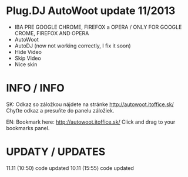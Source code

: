 Plug.DJ AutoWoot update 11/2013
=====================

* IBA PRE GOOGLE CHROME, FIREFOX a OPERA / ONLY FOR GOOGLE CROME, FIREFOX AND OPERA
* AutoWoot
* AutoDJ (now not working correctly, I fix it soon)
* Hide Video
* Skip Video
* Nice skin

INFO / INFO
=====================

SK:
Odkaz so záložkou nájdete na stránke http://autowoot.itoffice.sk/
Chyťte odkaz a presuňte do panelu záložiek. 


EN:
Bookmark here: http://autowoot.itoffice.sk/
Click and drag to your bookmarks panel.



UPDATY / UPDATES
=====================
11.11 (10:50) code updated
10.11 (15:55) code updated
